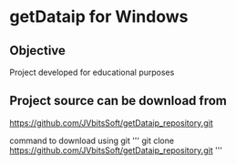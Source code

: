 getDataip for Windows
========================

Objective
------------------------
Project developed for educational purposes

Project source can be download from
------------------------
https://github.com/JVbitsSoft/getDataip_repository.git

command to download using git
'''
git clone https://github.com/JVbitsSoft/getDataip_repository.git
'''
